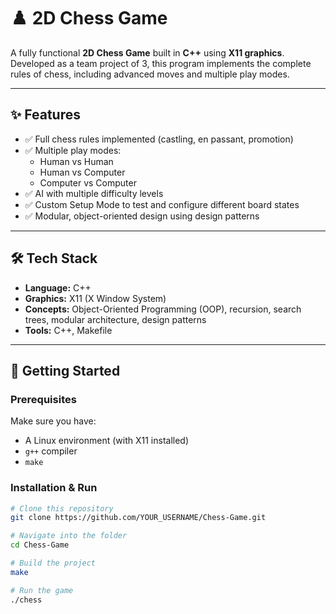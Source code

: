 # ♟️ 2D Chess Game

A fully functional **2D Chess Game** built in **C++** using **X11 graphics**.  
Developed as a team project of 3, this program implements the complete rules of chess, including advanced moves and multiple play modes.

---

## ✨ Features
- ✅ Full chess rules implemented (castling, en passant, promotion)
- ✅ Multiple play modes:
  - Human vs Human
  - Human vs Computer
  - Computer vs Computer
- ✅ AI with multiple difficulty levels
- ✅ Custom Setup Mode to test and configure different board states
- ✅ Modular, object-oriented design using design patterns

---

## 🛠️ Tech Stack
- **Language:** C++
- **Graphics:** X11 (X Window System)
- **Concepts:** Object-Oriented Programming (OOP), recursion, search trees, modular architecture, design patterns
- **Tools:** C++, Makefile

---

## 🚀 Getting Started

### Prerequisites
Make sure you have:
- A Linux environment (with X11 installed)
- `g++` compiler
- `make`

### Installation & Run
```bash
# Clone this repository
git clone https://github.com/YOUR_USERNAME/Chess-Game.git

# Navigate into the folder
cd Chess-Game

# Build the project
make

# Run the game
./chess
